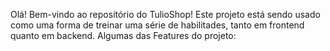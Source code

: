Olá! Bem-vindo ao repositório do TulioShop!
Este projeto está sendo usado como uma forma de treinar uma série de habilitades, tanto em frontend quanto em backend.
Algumas das Features do projeto:
